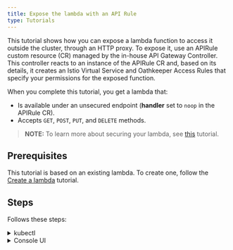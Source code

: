 ```yaml
---
title: Expose the lambda with an API Rule
type: Tutorials
---
```


This tutorial shows how you can expose a lambda function to access it outside the cluster, through an HTTP proxy. To expose it, use an APIRule custom resource (CR) managed by the in-house API Gateway Controller. This controller reacts to an instance of the APIRule CR and, based on its details, it creates an Istio Virtual Service and Oathkeeper Access Rules that specify your permissions for the exposed function.

When you complete this tutorial, you get a lambda that:

- Is available under an unsecured endpoint (**handler** set to `noop` in the APIRule CR).
- Accepts `GET`, `POST`, `PUT`, and `DELETE` methods.

>**NOTE:** To learn more about securing your lambda, see [this](/components/api-gateway-v2/#tutorials-expose-and-secure-a-service-deploy-expose-and-secure-the-sample-resources) tutorial.

## Prerequisites

This tutorial is based on an existing lambda. To create one, follow the [Create a lambda](#tutorials-create-a-lambda) tutorial.

## Steps

Follows these steps:

<div tabs name="steps" group="expose-lambda">
  <details>
  <summary label="kubectl">
  kubectl
  </summary>

1. Export these variables:

    ```bash
    export DOMAIN={DOMAIN_NAME}
    export NAME={LAMBDA_NAME}
    export NAMESPACE={LAMBDA_NAMESPACE}
    ```

    >**NOTE:** Lambda takes the name from the Function CR name. The APIRule CR can have a different name but for the purpose of this tutorial, all related resources share a common name defined under the **NAME** variable.

2. Create an APIRule CR for your lambda. It is exposed on port `80` that is the default port of the [Service Placeholder](#architecture-architecture).

    ```yaml
    cat <<EOF | kubectl apply -f -
    apiVersion: gateway.kyma-project.io/v1alpha1
    kind: APIRule
    metadata:
      name: $NAME
      namespace: $NAMESPACE
    spec:
      gateway: kyma-gateway.kyma-system.svc.cluster.local
      rules:
      - path: /.*
        accessStrategies:
        - config: {}
          handler: noop
        methods:
        - GET
        - POST
        - PUT
        - DELETE
      service:
        host: $NAME.$DOMAIN
        name: $NAME
        port: 80
    EOF
    ```

3. Check if the API Rule was created successfully and has the `OK` status:

    ```bash
    kubectl get apirules $NAME -n $NAMESPACE -o=jsonpath='{.status.APIRuleStatus.code}'
    ```

4. Access the lambda's external address:

    ```bash
    curl https://$NAME.$DOMAIN
    ```

    </details>
<details>
<summary label="console-ui">
Console UI
</summary>

> **NOTE:** The API Rules functionality that allow you to expose lambdas is an experimental feature, and it is not enabled by default in the Console UI. To use it, enable **Experimental functionalities** in the **General Settings** view before you follow the steps.

1. Select a Namespace from the drop-down list in the top navigation panel where there is an existing lambda which you want to expose through an API Rule.
2. Go to the **API Rules [preview]** view at the bottom of the left navigation panel and select **Add API Rule**.
3. In the **General settings** section:

- Enter API Rule's **Name** matching the lambda's name.

    >**NOTE:** The APIRule CR can have a different name than lambda, but it is recommended that all related resources share a common name.

- Enter **Hostname** on which you want to expose lambda.
- Select the lambda from the drop-down list in the **Service** column.

4. In the **Access strategies** section, leave the default settings, with `GET`, `POST`, `PUT`, and `DELETE` methods and the `noop` handler.
5. Select **Create** to confirm changes.

You will get the `API Rule {NAME} created successfully` message confirming the changes were saved.

6. In the API Rule's details view that opens up automatically, check if you can access lambda by selecting the HTTPS link under **Host**.

    </details>
